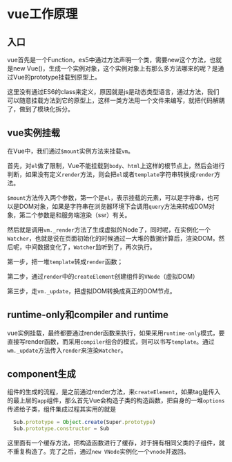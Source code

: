 # vue工作原理

## 入口

vue首先是一个Function，es5中通过方法声明一个类，需要new这个方法，也就是new Vue()，生成一个实例对象，这个实例对象上有那么多方法哪来的呢？是通过Vue的prototype挂载到原型上。

这里没有通过ES6的class来定义，原因就是js是动态类型语言，通过方法，我们可以随意挂载方法到它的原型上，这样一类方法用一个文件来编写，就把代码解耦了，做到了模块化拆分。


## vue实例挂载

在Vue中，我们通过`$mount`实例方法来挂载`vm`。

首先，对`el`做了限制，Vue不能挂载到`body`、`html`上这样的根节点上，然后会进行判断，如果没有定义`render`方法，则会把`el`或者`template`字符串转换成`render`方法。

`$mount`方法传入两个参数，第一个是`el`，表示挂载的元素，可以是字符串，也可以是DOM对象，如果是字符串在浏览器环境下会调用`query`方法来转成DOM对象，第二个参数是和服务端渲染（ssr）有关。

然后就是调用`vm._render`方法了生成虚拟的Node了，同时呢，在实例化一个`Watcher`，也就是说在页面初始化的时候通过一大堆的数据计算后，渲染DOM，然后呢，中间数据变化了，`Watcher`监听到了，再次执行。

第一步，把一堆`template`转成`render`函数；

第二步，通过`render`中的`createElement`创建组件的`VNode`（虚拟DOM）

第三步，走`vm._update`，把虚拟DOM转换成真正的DOM节点。

## runtime-only和compiler and runtime

vue实例挂载，最终都要通过render函数来执行，如果采用`runtime-only`模式，要直接写render函数，而采用`compiler`组合的模式，则可以书写`template`。通过`wm._update`方法传入`render`来渲染`Watcher`。

## component生成

组件的生成的流程，是之前通过render方法，来`createElement`，如果tag是传入的最上层的`app`组件，那么首先Vue会构造子类的构造函数，把自身的一堆`options`传递给子类，组件集成过程其实用的就是

```js
  Sub.prototype = Object.create(Super.prototype)
  Sub.prototype.constructor = Sub
```

这里面有一个缓存方法，把构造函数进行了缓存，对于拥有相同父类的子组件，就不重复构造了。完了之后，通过`new VNode`实例化一个`vnode`并返回。



